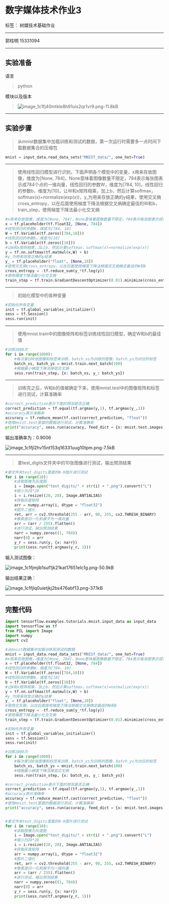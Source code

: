 ﻿# 数字媒体技术作业3

标签： 树媒技术基础作业


----------
郭柱明 15331094

----------
## 实验准备 ##
语言

> python

模块以及版本

> ![image_1c1fj40mtkle8h91uis2qr1vr9.png-11.8kB][1]


----------
## 实验步骤 ##

> 从mnist数据集中加载训练和测试的数据，第一次运行时需要多一点时间下载数据集合的压缩包

```python
mnist = input_data.read_data_sets("MNIST_data/", one_hot=True)
```


----------


> 使用线性回归模型进行识别，下面声明各个模型中的变量，x用来存放图像，维度为[None,
> 784]，None意味着图像数量不限定，784表示每张图表示成784个点的一维向量，线性回归的参数W，维度为[784,
> 10]，线性回归的参数b，维度为[10]，让W和x矩阵相乘，加上b，然后计算softmax，softmax(x)=normalize(exp(x))，y_为用来存放正确的y结果，使用交叉熵cross_entropy，以在后面使用梯度下降法根据交叉熵确定最佳的W和b，train_step，使用梯度下降法最小化交叉熵





```python
#x用来存放图像，维度为[None, 784]，None意味着图像数量不限定，784表示每张图表示成784个点的一维向量
x = tf.placeholder(tf.float32, [None, 784])
#线性回归的参数W，维度为[784, 10]
W = tf.Variable(tf.zeros([784,10]))
#线性回归的参数b，维度为[10]
b = tf.Variable(tf.zeros([10]))
#让W和x矩阵相乘，加上b，然后计算softmax，softmax(x)=normalize(exp(x))
y = tf.nn.softmax(tf.matmul(x,W) + b)
#y_为用来存放正确的y结果
y_ = tf.placeholder("float", [None,10])
#使用交叉熵cross_entropy，以在后面使用梯度下降法根据交叉熵确定最佳的W和b
cross_entropy = -tf.reduce_sum(y_*tf.log(y))
#使用梯度下降法最小化交叉熵
train_step = tf.train.GradientDescentOptimizer(0.01).minimize(cross_entropy)
```

----------

> 初始化模型中的各种变量
```python
#初始化所有变量
init = tf.global_variables_initializer()
sess = tf.Session()
sess.run(init)
```


----------

> 使用mnist.train中的图像矩阵和标签训练线性回归模型，确定W和b的最佳值

```python
#训练1000次
for i in range(1000):
	#每次拿100张图像和标签来训练，batch_xs为训练的图像，batch_ys为对应的标签
    batch_xs, batch_ys = mnist.train.next_batch(100)
    #根据最小梯度下降法降低交叉熵
    sess.run(train_step, {x: batch_xs, y_: batch_ys})
```


----------



> 训练完之后，W和b的值被确定下来，使用mnist.test中的图像矩阵和标签进行测试，计算准确率


```python
#correct_prediction表示下面的预测是否正确
correct_prediction = tf.equal(tf.argmax(y,1), tf.argmax(y_,1))
#accuracy表示准确率
accuracy = tf.reduce_mean(tf.cast(correct_prediction, "float"))
#使用mnist.test里面的数据进行测试，计算准确率
print("accuracy", sess.run(accuracy, feed_dict = {x: mnist.test.images, y_: mnist.test.labels}))
```





输出准确率为：0.9006



![image_1c1fjl2hv15nt153q16331uug10tpm.png-7.5kB][2]



----------



> 拿test_digits文件夹中的10张图像进行测试，输出预测结果

```python
#拿文件夹test_digits里面的0-9图片进行测试
for i in range(10):
	#读取图像为灰度图
	i = Image.open("test_digits/" + str(i) + ".png").convert("L")
	#缩小为28*28
	i = i.resize((28, 28), Image.ANTIALIAS)
	#获取灰度矩阵
	arr = numpy.array(i, dtype = "float32")
	#图片二值化
	ret, arr = cv2.threshold(255 - arr, 90, 255, cv2.THRESH_BINARY)
	#像素值归一化和展平为一维向量
	arr = (arr / 255).flatten()
	#进行测试，输出预测结果
	narr = numpy.zeros((1, 784))
	narr[0] = arr
	y_r = sess.run(y, {x: narr}) 	
	print(sess.run(tf.argmax(y_r, 1)))

```




输入测试图像：

![image_1c1fjmjib1suf1jk21kat17651elc1g.png-50.9kB][3]



输出结果正确：

![image_1c1fjlq0uietjkj2bs476abf13.png-37.1kB][4]

















----------
## 完整代码 ##
```python
import tensorflow.examples.tutorials.mnist.input_data as input_data
import tensorflow as tf
from PIL import Image
import numpy
import cv2

#从mnist数据集中加载训练和测试的数据
mnist = input_data.read_data_sets("MNIST_data/", one_hot=True)
#x用来存放图像，维度为[None, 784]，None意味着图像数量不限定，784表示每张图表示成784个点的一维向量
x = tf.placeholder(tf.float32, [None, 784])
#线性回归的参数W，维度为[784, 10]
W = tf.Variable(tf.zeros([784,10]))
#线性回归的参数b，维度为[10]
b = tf.Variable(tf.zeros([10]))
#让W和x矩阵相乘，加上b，然后计算softmax，softmax(x)=normalize(exp(x))
y = tf.nn.softmax(tf.matmul(x,W) + b)
#y_为用来存放正确的y结果
y_ = tf.placeholder("float", [None,10])
#使用交叉熵，以在后面使用梯度下降法根据交叉熵确定最佳的W和b
cross_entropy = -tf.reduce_sum(y_*tf.log(y))
#使用梯度下降法最小化交叉熵
train_step = tf.train.GradientDescentOptimizer(0.01).minimize(cross_entropy)

#初始化所有变量
init = tf.global_variables_initializer()
sess = tf.Session()
sess.run(init)

#训练1000次
for i in range(1000):
	#每次拿100张图像和标签来训练，batch_xs为训练的图像，batch_ys为对应的标签
    batch_xs, batch_ys = mnist.train.next_batch(100)
    #根据最小梯度下降法降低交叉熵
    sess.run(train_step, {x: batch_xs, y_: batch_ys})

#correct_prediction表示下面的预测是否正确
correct_prediction = tf.equal(tf.argmax(y,1), tf.argmax(y_,1))
#accuracy表示准确率
accuracy = tf.reduce_mean(tf.cast(correct_prediction, "float"))
#使用mnist.test里面的数据进行测试，计算准确率
print("accuracy", sess.run(accuracy, feed_dict = {x: mnist.test.images, y_: mnist.test.labels}))


#拿文件夹test_digits里面的0-9图片进行测试
for i in range(10):
	#读取图像为灰度图
	i = Image.open("test_digits/" + str(i) + ".png").convert("L")
	#缩小为28*28
	i = i.resize((28, 28), Image.ANTIALIAS)
	#获取灰度矩阵
	arr = numpy.array(i, dtype = "float32")
	#图片二值化
	ret, arr = cv2.threshold(255 - arr, 90, 255, cv2.THRESH_BINARY)
	#像素值归一化和展平为一维向量
	arr = (arr / 255).flatten()
	#进行测试，输出预测结果
	narr = numpy.zeros((1, 784))
	narr[0] = arr
	y_r = sess.run(y, {x: narr}) 	
	print(sess.run(tf.argmax(y_r, 1)))
```

  [1]: http://static.zybuluo.com/gzm1997/eueoo1t0pokvi9yzgt83tzpn/image_1c1fj40mtkle8h91uis2qr1vr9.png
  [2]: http://static.zybuluo.com/gzm1997/1zr4hhwq5l9yc1glxsct9b9t/image_1c1fjl2hv15nt153q16331uug10tpm.png
  [3]: http://static.zybuluo.com/gzm1997/wqwfzzlfk8wwohfgq0ofagpy/image_1c1fjmjib1suf1jk21kat17651elc1g.png
  [4]: http://static.zybuluo.com/gzm1997/w0eqxdseq0oumoz1my177500/image_1c1fjlq0uietjkj2bs476abf13.png
